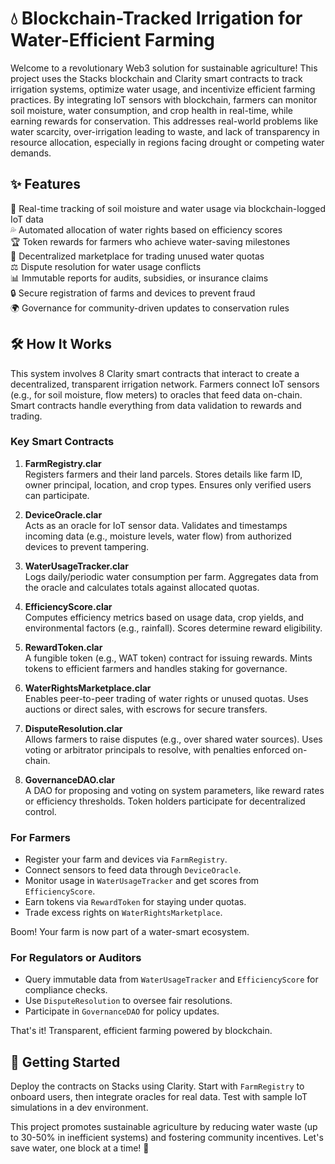 # 💧 Blockchain-Tracked Irrigation for Water-Efficient Farming

Welcome to a revolutionary Web3 solution for sustainable agriculture! This project uses the Stacks blockchain and Clarity smart contracts to track irrigation systems, optimize water usage, and incentivize efficient farming practices. By integrating IoT sensors with blockchain, farmers can monitor soil moisture, water consumption, and crop health in real-time, while earning rewards for conservation. This addresses real-world problems like water scarcity, over-irrigation leading to waste, and lack of transparency in resource allocation, especially in regions facing drought or competing water demands.

## ✨ Features

🌱 Real-time tracking of soil moisture and water usage via blockchain-logged IoT data  
💦 Automated allocation of water rights based on efficiency scores  
🏆 Token rewards for farmers who achieve water-saving milestones  
🤝 Decentralized marketplace for trading unused water quotas  
⚖️ Dispute resolution for water usage conflicts  
📊 Immutable reports for audits, subsidies, or insurance claims  
🔒 Secure registration of farms and devices to prevent fraud  
🌍 Governance for community-driven updates to conservation rules  

## 🛠 How It Works

This system involves 8 Clarity smart contracts that interact to create a decentralized, transparent irrigation network. Farmers connect IoT sensors (e.g., for soil moisture, flow meters) to oracles that feed data on-chain. Smart contracts handle everything from data validation to rewards and trading.

### Key Smart Contracts

1. **FarmRegistry.clar**  
   Registers farmers and their land parcels. Stores details like farm ID, owner principal, location, and crop types. Ensures only verified users can participate.

2. **DeviceOracle.clar**  
   Acts as an oracle for IoT sensor data. Validates and timestamps incoming data (e.g., moisture levels, water flow) from authorized devices to prevent tampering.

3. **WaterUsageTracker.clar**  
   Logs daily/periodic water consumption per farm. Aggregates data from the oracle and calculates totals against allocated quotas.

4. **EfficiencyScore.clar**  
   Computes efficiency metrics based on usage data, crop yields, and environmental factors (e.g., rainfall). Scores determine reward eligibility.

5. **RewardToken.clar**  
   A fungible token (e.g., WAT token) contract for issuing rewards. Mints tokens to efficient farmers and handles staking for governance.

6. **WaterRightsMarketplace.clar**  
   Enables peer-to-peer trading of water rights or unused quotas. Uses auctions or direct sales, with escrows for secure transfers.

7. **DisputeResolution.clar**  
   Allows farmers to raise disputes (e.g., over shared water sources). Uses voting or arbitrator principals to resolve, with penalties enforced on-chain.

8. **GovernanceDAO.clar**  
   A DAO for proposing and voting on system parameters, like reward rates or efficiency thresholds. Token holders participate for decentralized control.

### For Farmers

- Register your farm and devices via `FarmRegistry`.  
- Connect sensors to feed data through `DeviceOracle`.  
- Monitor usage in `WaterUsageTracker` and get scores from `EfficiencyScore`.  
- Earn tokens via `RewardToken` for staying under quotas.  
- Trade excess rights on `WaterRightsMarketplace`.  

Boom! Your farm is now part of a water-smart ecosystem.

### For Regulators or Auditors

- Query immutable data from `WaterUsageTracker` and `EfficiencyScore` for compliance checks.  
- Use `DisputeResolution` to oversee fair resolutions.  
- Participate in `GovernanceDAO` for policy updates.  

That's it! Transparent, efficient farming powered by blockchain.

## 🚀 Getting Started

Deploy the contracts on Stacks using Clarity. Start with `FarmRegistry` to onboard users, then integrate oracles for real data. Test with sample IoT simulations in a dev environment.

This project promotes sustainable agriculture by reducing water waste (up to 30-50% in inefficient systems) and fostering community incentives. Let's save water, one block at a time! 🌾